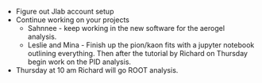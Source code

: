 * Figure out Jlab account setup
* Continue working on your projects
    * Sahnnee -  keep working in the new software for the aerogel analysis.
    * Leslie and Mina - Finish up the pion/kaon fits with a jupyter notebook outlining everything. Then after the tutorial by Richard on Thursday begin work on the PID analysis. 
* Thursday at 10 am Richard will go ROOT analysis.